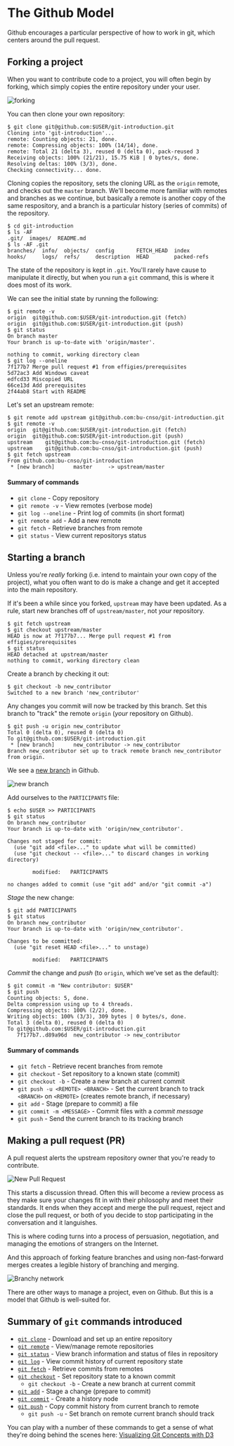 # The Github Model

Github encourages a particular perspective of how to work in git, which centers
around the pull request.

## Forking a project

When you want to contribute code to a project, you will often begin by forking,
which simply copies the entire repository under your user.

![forking](images/fork.png)

You can then clone your own repository:

```ShellSession
$ git clone git@github.com:$USER/git-introduction.git
Cloning into 'git-introduction'...
remote: Counting objects: 21, done.
remote: Compressing objects: 100% (14/14), done.
remote: Total 21 (delta 3), reused 0 (delta 0), pack-reused 3
Receiving objects: 100% (21/21), 15.75 KiB | 0 bytes/s, done.
Resolving deltas: 100% (3/3), done.
Checking connectivity... done.
```

Cloning copies the repository, sets the cloning URL as the `origin` remote, and
checks out the `master` branch. We'll become more familiar with remotes and
branches as we continue, but basically a remote is another copy of the same
respository, and a branch is a particular history (series of commits) of the
repository.

```ShellSession
$ cd git-introduction
$ ls -AF
.git/  images/  README.md
$ ls -AF .git
branches/  info/  objects/  config       FETCH_HEAD  index
hooks/     logs/  refs/     description  HEAD        packed-refs
```

The state of the repository is kept in `.git`. You'll rarely have cause to
manipulate it directly, but when you run a `git` command, this is where it
does most of its work.

We can see the initial state by running the following:

```ShellSession
$ git remote -v
origin  git@github.com:$USER/git-introduction.git (fetch)
origin  git@github.com:$USER/git-introduction.git (push)
$ git status
On branch master
Your branch is up-to-date with 'origin/master'.

nothing to commit, working directory clean
$ git log --oneline
7f177b7 Merge pull request #1 from effigies/prerequisites
5d72ac3 Add Windows caveat
edfcd33 Miscopied URL
66ce13d Add prerequisites
2f44ab8 Start with README
```

Let's set an upstream remote:

```ShellSession
$ git remote add upstream git@github.com:bu-cnso/git-introduction.git
$ git remote -v
origin  git@github.com:$USER/git-introduction.git (fetch)
origin  git@github.com:$USER/git-introduction.git (push)
upstream    git@github.com:bu-cnso/git-introduction.git (fetch)
upstream    git@github.com:bu-cnso/git-introduction.git (push)
$ git fetch upstream
From github.com:bu-cnso/git-introduction
 * [new branch]      master     -> upstream/master
```

#### Summary of commands

* `git clone` - Copy repository
* `git remote -v` - View remotes (verbose mode)
* `git log --oneline` - Print log of commits (in short format)
* `git remote add` - Add a new remote
* `git fetch` - Retrieve branches from remote
* `git status` - View current repositorys status

## Starting a branch

Unless you're *really* forking (i.e. intend to maintain your own copy of the
project), what you often want to do is make a change and get it accepted into
the main repository.

If it's been a while since you forked, `upstream` may have been updated. As a
rule, start new branches off of `upstream/master`, not *your* repository.

```ShellSession
$ git fetch upstream
$ git checkout upstream/master
HEAD is now at 7f177b7... Merge pull request #1 from effigies/prerequisites
$ git status
HEAD detached at upstream/master
nothing to commit, working directory clean
```

Create a branch by checking it out:

```ShellSession
$ git checkout -b new_contributor
Switched to a new branch 'new_contributor'
```

Any changes you commit will now be tracked by this branch. Set this branch to
"track" the remote `origin` (*your* repository on Github).

```ShellSession
$ git push -u origin new_contributor
Total 0 (delta 0), reused 0 (delta 0)
To git@github.com:$USER/git-introduction.git
 * [new branch]      new_contributor -> new_contributor
Branch new_contributor set up to track remote branch new_contributor from origin.
```

We see a [new branch](../../branches) in Github.

![new branch](images/new_branch.png)

Add ourselves to the `PARTICIPANTS` file:

```ShellSession
$ echo $USER >> PARTICIPANTS
$ git status
On branch new_contributor
Your branch is up-to-date with 'origin/new_contributor'.

Changes not staged for commit:
  (use "git add <file>..." to update what will be committed)
  (use "git checkout -- <file>..." to discard changes in working directory)

        modified:   PARTICIPANTS

no changes added to commit (use "git add" and/or "git commit -a")
```

*Stage* the new change:

```ShellSession
$ git add PARTICIPANTS
$ git status
On branch new_contributor
Your branch is up-to-date with 'origin/new_contributor'.

Changes to be committed:
  (use "git reset HEAD <file>..." to unstage)

        modified:   PARTICIPANTS
```

*Commit* the change and *push* (to `origin`, which we've set as the default):

```ShellSession
$ git commit -m "New contributor: $USER"
$ git push
Counting objects: 5, done.
Delta compression using up to 4 threads.
Compressing objects: 100% (2/2), done.
Writing objects: 100% (3/3), 309 bytes | 0 bytes/s, done.
Total 3 (delta 0), reused 0 (delta 0)
To git@github.com:$USER/git-introduction.git
   7f177b7..d89a96d  new_contributor -> new_contributor
```

#### Summary of commands

* `git fetch` - Retrieve recent branches from remote
* `git checkout` - Set repository to a known state (commit)
* `git checkout -b` - Create a new branch at current commit
* `git push -u <REMOTE> <BRANCH>` - Set the current branch to track `<BRANCH>`
    on `<REMOTE>` (creates remote branch, if necessary)
* `git add` - Stage (prepare to commit) a file
* `git commit -m <MESSAGE>` - Commit files with a *commit message*
* `git push` - Send the current branch to its tracking branch

## Making a pull request (PR)

A pull request alerts the upstream repository owner that you're ready to
contribute.

![New Pull Request](images/new_pr.png)

This starts a discussion thread. Often this will become a review process as
they make sure your changes fit in with their philosophy and meet their
standards. It ends when they accept and merge the pull request, reject and
close the pull request, or both of you decide to stop participating in the
conversation and it languishes.

This is where coding turns into a process of persuasion, negotiation, and
managing the emotions of strangers on the Internet.

And this approach of forking feature branches and using non-fast-forward
merges creates a legible history of branching and merging.

![Branchy network](images/branchy_network.png)

There are other ways to manage a project, even on Github. But this is a
model that Github is well-suited for.

## Summary of `git` commands introduced

* [`git clone`](https://git-scm.com/docs/git-clone) - Download and set up an
    entire repository
* [`git remote`](https://git-scm.com/docs/git-remote) - View/manage remote
    repositories
* [`git status`](https://git-scm.com/docs/git-status) - View branch information
    and status of files in repository
* [`git log`](https://git-scm.com/docs/git-log) - View commit history of
    current repository state
* [`git fetch`](https://git-scm.com/docs/git-fetch) - Retrieve commits from
    remotes
* [`git checkout`](https://git-scm.com/docs/git-checkout) - Set repository
    state to a known commit
  * `git checkout -b` - Create a new branch at current commit
* [`git add`](https://git-scm.com/docs/git-add) - Stage a change (prepare to
    commit)
* [`git commit`](https://git-scm.com/docs/git-commit) - Create a history node
* [`git push`](https://git-scm.com/docs/git-push) - Copy commit history from
    current branch to remote
  * `git push -u` - Set branch on remote current branch should track

You can play with a number of these commands to get a sense of what they're
doing behind the scenes here: [Visualizing Git Concepts with
D3](https://onlywei.github.io/explain-git-with-d3/)
